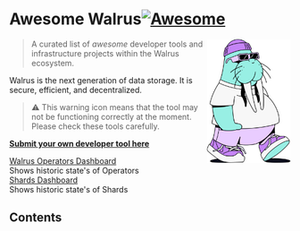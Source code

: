 # Awesome Walrus[![Awesome](https://awesome.re/badge.svg)](https://awesome.re)

<a href="https://walrus.xyz/"><img alt="Walrus logo" src="media/logo.svg" align="right" width="150" /></a>

> A curated list of _awesome_ developer tools and infrastructure projects within the Walrus ecosystem.

Walrus is the next generation of data storage. It is secure, efficient, and decentralized.

> ⚠️ This warning icon means that the tool may not be functioning correctly at the moment. Please check these tools carefully.

[**Submit your own developer tool here**](CONTRIBUTING.md)

[Walrus Operators Dashboard](https://walrus.brightlystake.com)  
Shows historic state's of Operators  
[Shards Dashboard](https://walrus.brightlystake.com/shard-owners)  
Shows historic state's of Shards


## Contents

